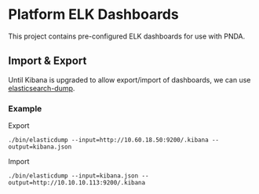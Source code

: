 # Platform ELK Dashboards

This project contains pre-configured ELK dashboards for use with PNDA.

## Import & Export

Until Kibana is upgraded to allow export/import of dashboards, we can use [elasticsearch-dump](https://github.com/taskrabbit/elasticsearch-dump).

### Example

Export

	./bin/elasticdump --input=http://10.60.18.50:9200/.kibana --output=kibana.json

Import

	./bin/elasticdump --input=kibana.json --output=http://10.10.10.113:9200/.kibana 
